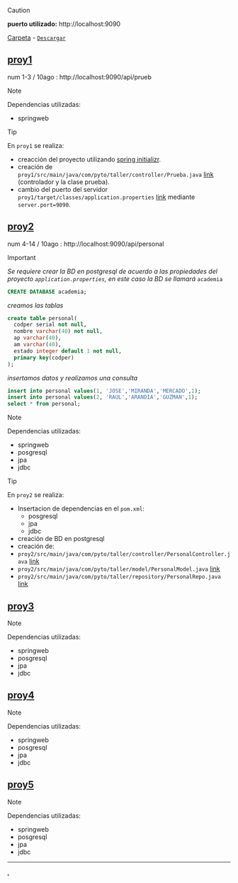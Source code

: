 > [!CAUTION]
>**puerto utilizado:** http://localhost:9090
> 
> [Carpeta](https://github.com/jjehu/taller1-springboot/tree/main) - [`Descargar`](/jjehu/taller1-springboot/archive/refs/heads/main.zip)

## [proy1](/proy1)
num 1-3 / 10ago : http://localhost:9090/api/prueb
> [!NOTE]
> Dependencias utilizadas:
> - springweb

> [!TIP]
> En `proy1` se realiza:
> - creacción del proyecto utilizando [spring initializr](https://start.spring.io/).
> - creación de `proy1/src/main/java/com/pyto/taller/controller/Prueba.java` [link](proy1/src/main/java/com/pyto/taller/controller/Prueba.java) (controlador y la clase prueba).
> - cambio del puerto del servidor `proy1/target/classes/application.properties` [link](proy1/target/classes/application.properties) mediante `server.port=9090`.

## [proy2](/proy2)
num 4-14 / 10ago : http://localhost:9090/api/personal
> [!IMPORTANT]
> *Se requiere crear la BD en postgresql de acuerdo a las propiedades del proyecto `application.properties`, en este caso la BD se llamará* `academia`
> ```sql
> CREATE DATABASE academia;
> ```
> *creamos las tablas*
> ```sql
> create table personal(
> 	codper serial not null,
> 	nombre varchar(40) not null,
> 	ap varchar(40),
> 	am varchar(40),
> 	estado integer default 1 not null,
> 	primary key(codper)
> );
> ```
> *insertamos datos y realizamos una consulta*
> ```sql
> insert into personal values(1, 'JOSE','MIRANDA','MERCADO',1);
> insert into personal values(2, 'RAUL','ARANDIA','GUZMAN',1);
> select * from personal;
> ```

> [!NOTE]
> Dependencias utilizadas:
> - springweb
> - posgresql
> - jpa
> - jdbc

> [!TIP]
> En `proy2` se realiza:
> - Insertacion de dependencias en el `pom.xml`:
> 	- posgresql
> 	- jpa
> 	- jdbc
>  - creación de BD en postgresql
>  - creación de:
> 	- `proy2/src/main/java/com/pyto/taller/controller/PersonalController.java` [link](proy2/src/main/java/com/pyto/taller/controller/PersonalController.java)
>  	- `proy2/src/main/java/com/pyto/taller/model/PersonalModel.java` [link](proy2/src/main/java/com/pyto/taller/model/PersonalModel.java)
>  	- `proy2/src/main/java/com/pyto/taller/repository/PersonalRepo.java` [link](proy2/src/main/java/com/pyto/taller/repository/PersonalRepo.java)

## [proy3](/proy3)
> [!NOTE]
> Dependencias utilizadas:
> - springweb
> - posgresql
> - jpa
> - jdbc

## [proy4](/proy4)
> [!NOTE]
> Dependencias utilizadas:
> - springweb
> - posgresql
> - jpa
> - jdbc

## [proy5](/proy5)
> [!NOTE]
> Dependencias utilizadas:
> - springweb
> - posgresql
> - jpa
> - jdbc

---

[.](https://docs.github.com/es/get-started/writing-on-github/getting-started-with-writing-and-formatting-on-github/basic-writing-and-formatting-syntax)
